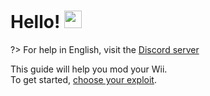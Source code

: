 # Hello! <img src="https://user-images.githubusercontent.com/1303154/88677602-1635ba80-d120-11ea-84d8-d263ba5fc3c0.gif" width="28px" alt="wave">

?> For help in English, visit the [Discord server](https://discord.com/invite/QvGQqx8Mns)

This guide will help you mod your Wii.\
To get started, [choose your exploit](/chooseyourexploit).